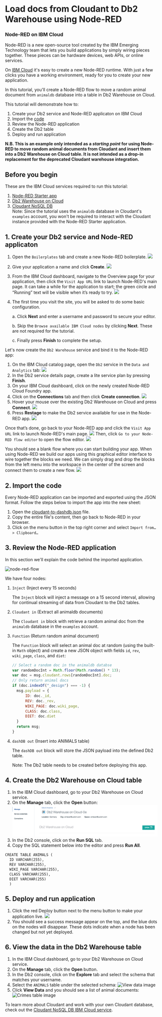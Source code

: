 Load docs from Cloudant to Db2 Warehouse using Node-RED
====================================

### Node-RED on IBM Cloud

Node-RED is a new open-source tool created by the IBM Emerging Technology team that lets you build applications by simply wiring pieces together. These pieces can be hardware devices, web APIs, or online services.

On [IBM Cloud](https://console.bluemix.net/) it's easy to create a new Node-RED runtime. With just a few clicks you have a working environment, ready for you to create your new application.

In this tutorial, you'll create a Node-RED flow to move a random animal document from `animaldb` database into a table in Db2 Warehouse on Cloud.

This tutorial will demonstrate how to:

1. Create your Db2 service and Node-RED applicaton on IBM Cloud
2. Import the [code](cloudant-to-dashdb.json)
3. Review the Node-RED application
4. Create the Db2 table
5. Deploy and run application

**N.B. This is an example only intended as a _starting point_ for using Node-RED to move random animal documents from Cloudant and insert them into a Db2 Warehouse on Cloud table. It is not intended as a drop-in replacement for the deprecated Cloudant warehouse integration.**

## Before you begin 

These are the IBM Cloud services required to run this tutorial:
1. [Node-RED Starter app](https://console.bluemix.net/catalog/starters/node-red-starter)
2. [Db2 Warehouse on Cloud](https://console.bluemix.net/catalog/services/dashdb)
3. [Cloudant NoSQL DB](https://console.bluemix.net/catalog/services/cloudant-nosql-db)  
Note: Since the tutorial uses the `animaldb` database in Cloudant's `examples` account, you won't be required to interact with the Cloudant instance provided with the Node-RED Starter application.

## 1. Create your Db2 service and Node-RED applicaton

1. Open the `Boilerplates` tab and create a new Node-RED boilerplate.
![](node-red-catalog.png)
2. Give your application a name and click **Create**.
![](node-red-create.png)
3. From the IBM Cloud dashboard, navigate to the Overview page for your application, then click the `Visit App URL` link to launch Node-RED's main page. It can take a while for the application to start; the green circle and “Running” text will be visible when it’s ready to try.
![](node-red-visit-app-url.png)
4. The first time you visit the site, you will be asked to do some basic configuration.

    a. Click **Next** and enter a username and password to secure your editor.
    
    b. Skip the `Browse available IBM Cloud nodes` by clicking **Next**.  These are not required for the tutorial.
    
    c. Finally press **Finish** to complete the setup.

Let's now create the `Db2 Warehouse` service and bind it to the Node-RED app:

1. On the IBM Cloud catalog page, open the `Db2` service in the `Data and Analytics` tab:
![](node-red-db2-service.png)
2. In the Db2 service details page, create a lite service plan by pressing **Finish**.
3. On your IBM Cloud dashboard, click on the newly created Node-RED Cloud Foundry app.
4. Click on the **Connections** tab and then click **Create connection**.
![](node-red-db2-connection.png)
5. Hover your mouse over the existing Db2 Warehouse on Cloud and press **Connect**.
![](node-red-db2-bind.png)
6. Press **Restage** to make the Db2 service available for use in the Node-RED app.
![](node-red-restage.png)

Once that’s done, go back to your Node-RED app and click the `Visit App URL` link to launch Node-RED's main page.
![](node-red-visit-app-url.png)
Then, click `Go to your Node-RED flow editor` to open the flow editor.
![](node-red-go-to-editor.png)

You should see a blank flow where you can start building your app. When using Node-RED we build our apps using this graphical editor interface to wire together the blocks we need. We can simply drag and drop the blocks from the left menu into the workspace in the center of the screen and connect them to create a new flow.
![](node-red-start-flow.png)

## 2. Import the code

Every Node-RED application can be imported and exported using the JSON format. Follow the steps below to import the app into the new sheet:

1. Open the [cloudant-to-dashdb.json](cloudant-to-dashdb.json) file.
2. Copy the entire file's content, then go back to Node-RED in your browser.
3. Click on the menu button in the top right corner and select `Import from… > Clipboard…`

## 3. Review the Node-RED application
In this section we'll explain the code behind the imported application.

![node-red-flow](node-red-flow.png)

We have four nodes:

1. `Inject` (Inject every 15 seconds)
    
    The `Inject` block will inject a message on a 15 second interval, allowing 
    for continual streaming of data from Cloudant to the Db2 tables.

2. `Cloudant in` (Extract all animaldb documents)

    The `Cloudant in` block with retrieve a random animal doc from the `animaldb` database in the `examples` account.
    
4.  `Function` (Return random animal document)

    The `Function` block will select an animal doc at random (using the built-in `Math` object) and create a new
    JSON object with fields `id`, `rev`, `wiki_page`, `class`, and `diet`:
    ```javascript
    // Select a random doc in the animaldb databse
    var randomDocInt = Math.floor(Math.random() * 13);
    var doc = msg.cloudant.rows[randomDocInt].doc;
    // Only return animal docs
    if (doc.indexOf("_design") === -1) {
      msg.payload = {
          ID: doc._id,
          REV: doc._rev,
          WIKI_PAGE: doc.wiki_page,
          CLASS: doc.class,
          DIET: doc.diet
      }
      return msg;
    }
    ```

5.  `dashDB out` (Insert into ANIMALS table)

    The `dashDB out` block will store the JSON payload into the defined Db2 table.
    
    Note: The Db2 table needs to be created before deploying this app.
    
## 4. Create the Db2 Warehouse on Cloud table 

1. In the IBM Cloud dashboard, go to your Db2 Warehouse on Cloud service.
2. On the **Manage** tab, click the **Open** button:
![Open button image](../spark-on-watson-studio/open-button.png)
3. In the Db2 console, click on the **Run SQL** tab.
4. Copy the SQL statement below into the editor and press **Run All**.
```
CREATE TABLE ANIMALS (
  ID VARCHAR(255),
  REV VARCHAR(255),
  WIKI_PAGE VARCHAR(255),
  CLASS VARCHAR(255),
  DIET VARCHAR(255)
  )
```

## 5. Deploy and run application
1. Click the red Deploy button next to the menu button to make your application live.
![](node-red-deploy.png)
2. You should see a success message appear on the top, and the blue dots on the nodes will disappear. These dots indicate when a node has been changed but not yet deployed.

## 6. View the data in the Db2 Warehouse table
1. In the IBM Cloud dashboard, go to your Db2 Warehouse on Cloud service.
2. On the **Manage** tab, click the **Open** button.
3. In the Db2 console, click on the **Explore** tab and select the schema that matches your username.
4. Select the `ANIMALS` table under the selected schema:
![View data image](animals-view-data.png)
5. Click **View Data** and you should see a list of animal documents:
![Crimes table image](animals-table.png)

To learn more about Cloudant and work with your own Cloudant database, check out the 
[Cloudant NoSQL DB IBM Cloud service](https://console.bluemix.net/catalog/services/cloudant-nosql-db).
